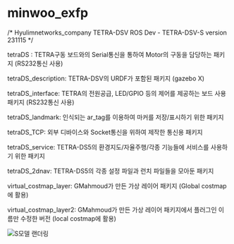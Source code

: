 # minwoo_exfp

/*   Hyulimnetworks_company TETRA-DSV ROS Dev -
     TETRA-DSV-S version 231115 */

     
tetraDS : TETRA구동 보드와의 Serial통신을 통하여 Motor의 구동을 담당하는 패키지 (RS232통신 사용)

tetraDS_description: TETRA-DSV의 URDF가 포함된 패키지 (gazebo X)

tetraDS_interface: TETRA의 전원공급, LED/GPIO 등의 제어를 제공하는 보드 사용 패키지 (RS232통신 사용)

tetraDS_landmark: 인식되는 ar_tag를 이용하여 마커를 저장/표시하기 위한 패키지

tetraDS_TCP: 외부 디바이스와 Socket통신을 위하여 제작한 통신용 패키지

tetraDS_service: TETRA-DS5의 환경지도/자율주행/각종 기능들에 서비스를 사용하기 위한 패키지

tetraDS_2dnav: TETRA-DS5의 각종 설정 파일과 런치 파일들을 모아둔 패키지

virtual_costmap_layer: GMahmoud가 만든 가상 레이어 패키지 (Global costmap에 활용)

virtual_costmap_layer2: GMahmoud가 만든 가상 레이어 패키지에서 플러그인 이름만 수정한 버전 (local costmap에 활용)


![S모델 랜더링](https://github.com/minwoo1213/TETRA-DSV_S/assets/103166594/e49bbdfb-8b73-4aca-86d6-578683974927)
